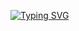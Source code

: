 [![Typing SVG](https://readme-typing-svg.demolab.com?font=Fira+Code&pause=1000&center=true&random=false&width=435&lines=Computer+Engineering+Fresh+Graduate+-+Donvis)](https://git.io/typing-svg)

<!--
**donvis/donvis** is a ✨ _special_ ✨ repository because its `README.md` (this file) appears on your GitHub profile.

Here are some ideas to get you started:

- 🔭 I’m currently working on ...
- 🌱 I’m currently learning ...
- 👯 I’m looking to collaborate on ...
- 🤔 I’m looking for help with ...
- 💬 Ask me about ...
- 📫 How to reach me: ...
- 😄 Pronouns: ...
- ⚡ Fun fact: ...
-->
